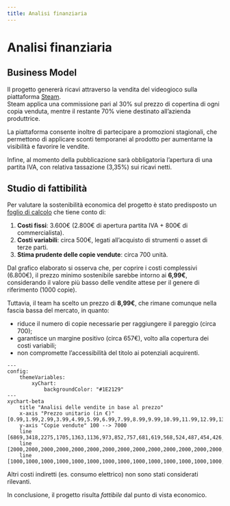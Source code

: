 ```yaml
---
title: Analisi finanziaria
---
```


# Analisi finanziaria

## Business Model

Il progetto genererà ricavi attraverso la vendita del videogioco sulla piattaforma [Steam](https://store.steampowered.com/?l=italian).  
Steam applica una commissione pari al 30% sul prezzo di copertina di ogni copia venduta, mentre il restante 70% viene destinato all’azienda produttrice.  

La piattaforma consente inoltre di partecipare a promozioni stagionali, che permettono di applicare sconti temporanei al prodotto per aumentarne la visibilità e favorire le vendite.  

Infine, al momento della pubblicazione sarà obbligatoria l’apertura di una partita IVA, con relativa tassazione (3,35%) sui ricavi netti.

## Studio di fattibilità

Per valutare la sostenibilità economica del progetto è stato predisposto un [foglio di calcolo](https://docs.google.com/spreadsheets/d/1B05SoctmiqgcXIOkPyeojWCbAbP05F1OtZ33VDwz1cA/edit?usp=sharing) che tiene conto di:

1. **Costi fissi**: 3.600€ (2.800€ di apertura partita IVA + 800€ di commercialista).  
2. **Costi variabili**: circa 500€, legati all’acquisto di strumenti o asset di terze parti.  
3. **Stima prudente delle copie vendute**: circa 700 unità.  

Dal grafico elaborato si osserva che, per coprire i costi complessivi (6.800€), il prezzo minimo sostenibile sarebbe intorno ai **6,99€**, considerando il valore più basso delle vendite attese per il genere di riferimento (1000 copie).  

Tuttavia, il team ha scelto un prezzo di **8,99€**, che rimane comunque nella fascia bassa del mercato, in quanto:  
- riduce il numero di copie necessarie per raggiungere il pareggio (circa 700);  
- garantisce un margine positivo (circa 657€), volto alla copertura dei costi variabili;  
- non compromette l’accessibilità del titolo ai potenziali acquirenti.  

```mermaid
---
config:
    themeVariables:
        xyChart:
            backgroundColor: "#1E2129"
---
xychart-beta
    title "Analisi delle vendite in base al prezzo"
    x-axis "Prezzo unitario (in €)" [0.99,1.99,2.99,3.99,4.99,5.99,6.99,7.99,8.99,9.99,10.99,11.99,12.99,13.99,14.99]
    y-axis "Copie vendute" 100 --> 7000
    line [6869,3418,2275,1705,1363,1136,973,852,757,681,619,568,524,487,454,426,401]
    line [2000,2000,2000,2000,2000,2000,2000,2000,2000,2000,2000,2000,2000,2000,2000]
    line [1000,1000,1000,1000,1000,1000,1000,1000,1000,1000,1000,1000,1000,1000,1000]
```

Altri costi indiretti (es. consumo elettrico) non sono stati considerati rilevanti.

In conclusione, il progetto risulta *fattibile* dal punto di vista economico.
